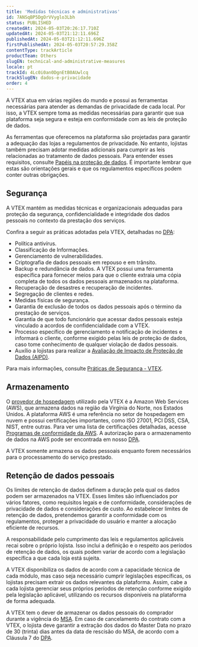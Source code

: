 ```yaml
---
title: 'Medidas técnicas e administrativas'
id: 7ANSqBP5DgOrVVyglo3Lbh
status: PUBLISHED
createdAt: 2024-05-03T20:26:17.710Z
updatedAt: 2024-05-03T21:12:11.696Z
publishedAt: 2024-05-03T21:12:11.696Z
firstPublishedAt: 2024-05-03T20:57:29.358Z
contentType: trackArticle
productTeam: Others
slugEN: technical-and-administrative-measures
locale: pt
trackId: 4Lc0i0an0DgnEtB0AUwlcq
trackSlugEN: dados-e-privacidade
order: 4
---
```


A VTEX atua em várias regiões do mundo e possui as ferramentas necessárias para atender as demandas de privacidade de cada local. Por isso, a VTEX sempre toma as medidas necessárias para garantir que sua plataforma seja segura e esteja em conformidade com as leis de proteção de dados.

As ferramentas que oferecemos na plataforma são projetadas para garantir a adequação das lojas a regulamentos de privacidade. No entanto, lojistas também precisam adotar medidas adicionais para cumprir as leis relacionadas ao tratamento de dados pessoais. Para entender esses requisitos, consulte [Papéis na proteção de dados](/pt/tracks/dados-e-privacidade--4Lc0i0an0DgnEtB0AUwlcq/5f8hTEw3xOALgqzus9VXKd).  É importante lembrar que estas são orientações gerais e que os regulamentos específicos podem conter outras obrigações.

## Segurança

A VTEX mantém as medidas técnicas e organizacionais adequadas para proteção da segurança, confidencialidade e integridade dos dados pessoais no contexto da prestação dos serviços.

Confira a seguir as práticas adotadas pela VTEX, detalhadas no [DPA](https://vtex.com/br-pt/privacy-and-agreements/data-processing-addendum/):

* Política antivírus.
* Classificação de Informações.
* Gerenciamento de vulnerabilidades.
* Criptografia de dados pessoais em repouso e em trânsito.
* Backup e redundância de dados. A VTEX possui uma ferramenta específica para fornecer meios para que o cliente extraia uma cópia completa de todos os dados pessoais armazenados na plataforma. 
* Recuperação de desastres e recuperação de incidentes.
* Segregação de clientes e redes.
* Medidas físicas de segurança.
* Garantia de exclusão de todos os dados pessoais após o término da prestação de serviços.
* Garantia de que todo funcionário que acessar dados pessoais esteja vinculado a acordos de confidencialidade com a VTEX.
* Processo específico de gerenciamento e notificação de incidentes e informará o cliente, conforme exigido pelas leis de proteção de dados, caso tome conhecimento de qualquer violação de dados pessoais.
* Auxílio a lojistas para realizar a [Avaliação de Impacto de Proteção de Dados (AIPD)](https://commission.europa.eu/law/law-topic/data-protection/reform/rules-business-and-organisations/obligations/when-data-protection-impact-assessment-dpia-required_pt).

Para mais informações, consulte [Práticas de Segurança - VTEX](https://vtex.com/br-pt/security/security-practices/).

## Armazenamento

O [provedor de hospedagem](https://vtex.com/br-pt/privacy-and-agreements/subprocessors/) utilizado pela VTEX é a Amazon Web Services (AWS), que armazena dados na região da Virgínia do Norte, nos Estados Unidos. A plataforma AWS é uma referência no setor de hospedagem em nuvem e possui certificações importantes, como ISO 27001, PCI DSS, CSA, NIST, entre outras. Para ver uma lista de certificações detalhadas, acesse [Programas de conformidade da AWS](https://aws.amazon.com/pt/compliance/programs/?nc1=h_ls). A autorização para o armazenamento de dados na AWS pode ser encontrada em nosso [DPA](https://vtex.com/br-pt/privacy-and-agreements/data-processing-addendum/).

A VTEX somente armazena os dados pessoais enquanto forem necessários para o processamento do serviço prestado.

## Retenção de dados pessoais

Os limites de retenção de dados definem a duração pela qual os dados podem ser armazenados na VTEX. Esses limites são influenciados por vários fatores, como requisitos legais e de conformidade, considerações de privacidade de dados e considerações de custo. Ao estabelecer limites de retenção de dados, pretendemos garantir a conformidade com os regulamentos, proteger a privacidade do usuário e manter a alocação eficiente de recursos.

A responsabilidade pelo cumprimento das leis e regulamentos aplicáveis recai sobre o próprio lojista. Isso inclui a definição e o respeito aos períodos de retenção de dados, os quais podem variar de acordo com a legislação específica a que cada loja está sujeita.

A VTEX disponibiliza os dados de acordo com a capacidade técnica de cada módulo, mas caso seja necessário cumprir legislações específicas, os lojistas precisam extrair os dados relevantes da plataforma. Assim, cabe a cada lojista gerenciar seus próprios períodos de retenção conforme exigido pela legislação aplicável, utilizando os recursos disponíveis na plataforma de forma adequada.

A VTEX tem o dever de armazenar os dados pessoais do comprador durante a vigência do [MSA](https://vtex.com/br-pt/privacy-and-agreements/agreements/). Em caso de cancelamento do contrato com a VTEX, o lojista deve garantir a extração dos dados do Master Data no prazo de 30 (trinta) dias antes da data de rescisão do MSA, de acordo com a Cláusula 7 do [DPA](https://vtex.com/br-pt/privacy-and-agreements/data-processing-addendum/).
